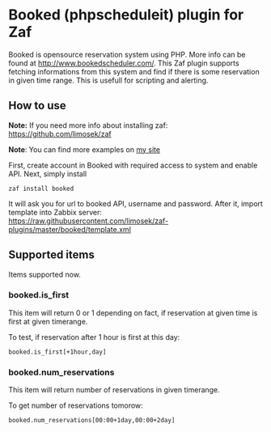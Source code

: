 # Booked (phpscheduleit) plugin for Zaf

Booked is opensource reservation system using PHP. More info can be found at http://www.bookedscheduler.com/.
This Zaf plugin supports fetching informations from this system and find if there is some reservation in given time range.
This is usefull for scripting and alerting. 

## How to use

**Note:** If you need more info about installing zaf: https://github.com/limosek/zaf

**Note**: You can find more examples on [my site](https://macura.cz/search/node?keys=zaf)

First, create account in Booked with required access to system and enable API. Next, simply install 
```
zaf install booked
```

It will ask you for url to booked API, username and password. 
After it, import template into Zabbix server: https://raw.githubusercontent.com/limosek/zaf-plugins/master/booked/template.xml 

## Supported items

Items supported now.

### booked.is_first

This item will return 0 or 1 depending on fact, if reservation at given time is first at given timerange.

To test, if reservation after 1 hour is first at this day:
```
booked.is_first[+1hour,day]
```

### booked.num_reservations

This item will return number of reservations in given timerange.

To get number of reservations tomorow:
```
booked.num_reservations[00:00+1day,00:00+2day]
```


